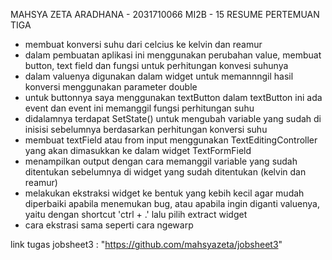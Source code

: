 MAHSYA ZETA ARADHANA - 2031710066
MI2B - 15
RESUME PERTEMUAN TIGA 

- membuat konversi suhu dari celcius ke kelvin dan reamur
- dalam pembuatan aplikasi ini  menggunakan perubahan value, membuat button, text field dan fungsi untuk perhitungan konvesi suhunya
- dalam valuenya digunakan dalam widget untuk memannngil hasil konversi menggunakan parameter double 
- untuk buttonnya saya menggunakan textButton dalam textButton ini ada event dan event ini memanggil fungsi perhitungan suhu 
- didalamnya terdapat SetState() untuk mengubah variable yang sudah di inisisi sebelumnya berdasarkan perhitungan konversi suhu
- membuat textField atau from input menggunakan TextEditingController yang akan dimasukkan ke dalam widget TextFormField
- menampilkan output dengan cara memanggil variable yang sudah ditentukan sebelumnya di widget yang sudah ditentukan (kelvin dan reamur)
- melakukan ekstraksi widget ke bentuk yang kebih kecil agar mudah diperbaiki apabila menemukan bug, atau apabila ingin diganti valuenya, yaitu dengan shortcut 'ctrl + .' lalu pilih extract widget
- cara ekstrasi sama seperti cara ngewarp 

link tugas jobsheet3 : "https://github.com/mahsyazeta/jobsheet3"
